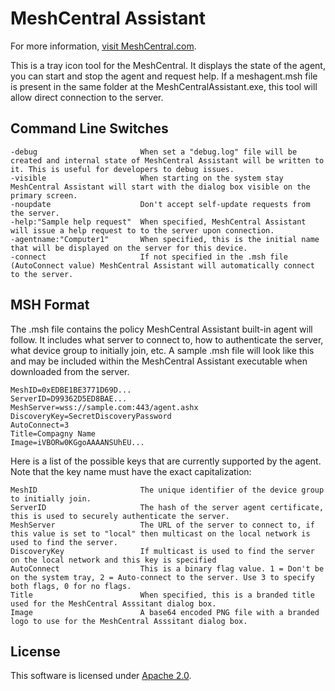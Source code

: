 MeshCentral Assistant
=====================

For more information, [visit MeshCentral.com](https://meshcentral.com).

This is a tray icon tool for the MeshCentral. It displays the state of the agent, you can start and stop the agent and request help.
If a meshagent.msh file is present in the same folder at the MeshCentralAssistant.exe, this tool will allow direct connection to the server.


Command Line Switches
---------------------

```
-debug                       When set a "debug.log" file will be created and internal state of MeshCentral Assistant will be written to it. This is useful for developers to debug issues.
-visible                     When starting on the system stay MeshCentral Assistant will start with the dialog box visible on the primary screen.
-noupdate                    Don't accept self-update requests from the server.
-help:"Sample help request"  When specified, MeshCentral Assistant will issue a help request to to the server upon connection.
-agentname:"Computer1"       When specified, this is the initial name that will be displayed on the server for this device.
-connect                     If not specified in the .msh file (AutoConnect value) MeshCentral Assistant will automatically connect to the server.
```

MSH Format
----------

The .msh file contains the policy MeshCentral Assistant built-in agent will follow. It includes what server to connect to, how to authenticate the server, what device group to initially join, etc. A sample .msh file will look like this and may be included within the MeshCentral Assistant executable when downloaded from the server.

```
MeshID=0xEDBE1BE3771D69D...
ServerID=D99362D5ED8BAE...
MeshServer=wss://sample.com:443/agent.ashx
DiscoveryKey=SecretDiscoveryPassword
AutoConnect=3
Title=Compagny Name
Image=iVBORw0KGgoAAAANSUhEU...
```

Here is a list of the possible keys that are currently supported by the agent. Note that the key name must have the exact capitalization:

```
MeshID                       The unique identifier of the device group to initially join.
ServerID                     The hash of the server agent certificate, this is used to securely authenticate the server.
MeshServer                   The URL of the server to connect to, if this value is set to "local" then multicast on the local network is used to find the server.
DiscoveryKey                 If multicast is used to find the server on the local network and this key is specified
AutoConnect                  This is a binary flag value. 1 = Don't be on the system tray, 2 = Auto-connect to the server. Use 3 to specify both flags, 0 for no flags.
Title                        When specified, this is a branded title used for the MeshCentral Asssitant dialog box.
Image                        A base64 encoded PNG file with a branded logo to use for the MeshCentral Asssitant dialog box.
```


License
-------

This software is licensed under [Apache 2.0](https://www.apache.org/licenses/LICENSE-2.0).
